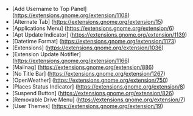 - [Add Username to Top Panel] (https://extensions.gnome.org/extension/1108)
- [Alternate Tab] (https://extensions.gnome.org/extension/15)
- [Applications Menu] (https://extensions.gnome.org/extension/6)
- [Apt Update Indicator] (https://extensions.gnome.org/extension/1139)
- [Datetime Format] (https://extensions.gnome.org/extension/1173)
- [Extensions] (https://extensions.gnome.org/extension/1036)
- [Extension Update Notifier] (https://extensions.gnome.org/extension/1166)
- [Mailnag] (https://extensions.gnome.org/extension/886)
- [No Title Bar] (https://extensions.gnome.org/extension/1267)
- [OpenWeather] (https://extensions.gnome.org/extension/750)
- [Places Status Indicator] (https://extensions.gnome.org/extension/8)
- [Suspend Button] (https://extensions.gnome.org/extension/826)
- [Removable Drive Menu] (https://extensions.gnome.org/extension/7)
- [User Themes] (https://extensions.gnome.org/extension/19)

